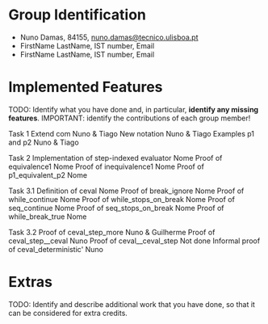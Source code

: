 # Group Identification

 - Nuno Damas, 84155, nuno.damas@tecnico.ulisboa.pt
 - FirstName LastName, IST number, Email
 - FirstName LastName, IST number, Email

# Implemented Features
TODO: Identify what you have done and, in particular, **identify any missing features**.
      IMPORTANT: identify the contributions of each group member!

Task 1
Extend com                                                  Nuno & Tiago
New notation                                                Nuno & Tiago
Examples p1 and p2                                          Nuno & Tiago

Task 2
Implementation of step-indexed evaluator                    Nome
Proof of equivalence1                                       Nome
Proof of inequivalence1                                     Nome
Proof of p1_equivalent_p2                                   Nome

Task 3.1
Definition of ceval                                         Nome
Proof of break_ignore                                       Nome
Proof of while_continue                                     Nome
Proof of while_stops_on_break                               Nome
Proof of seq_continue                                       Nome
Proof of seq_stops_on_break                                 Nome
Proof of while_break_true                                   Nome

Task 3.2
Proof of ceval_step_more                                    Nuno & Guilherme
Proof of ceval_step__ceval                                  Nuno
Proof of ceval__ceval_step                                  Not done
Informal proof of ceval_deterministic'                      Nuno

# Extras
TODO: Identify and describe additional work that you have done,
      so that it can be considered for extra credits.
